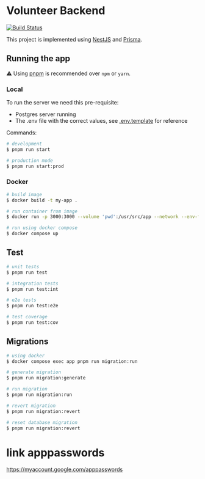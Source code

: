 # Volunteer Backend

[![Build Status](https://dev.azure.com/TheHelpersOrg/The%20Helpers/_apis/build/status%2FTheHelpersOrganization.volunteer-backend?branchName=master)](https://dev.azure.com/TheHelpersOrg/The%20Helpers/_build/latest?definitionId=2&branchName=master)

This project is implemented using [NestJS](https://nestjs.com/) and [Prisma](https://www.prisma.io/).

## Running the app

⚠️ Using [pnpm](https://pnpm.io/) is recommended over `npm` or `yarn`.

### Local

To run the server we need this pre-requisite:

- Postgres server running
- The .env file with the correct values, see [.env.template](.env.template) for reference

Commands:

```bash
# development
$ pnpm run start

# production mode
$ pnpm run start:prod
```

### Docker

```bash
# build image
$ docker build -t my-app .

# run container from image
$ docker run -p 3000:3000 --volume 'pwd':/usr/src/app --network --env-file .env my-app

# run using docker compose
$ docker compose up
```

## Test

```bash
# unit tests
$ pnpm run test

# integration tests
$ pnpm run test:int

# e2e tests
$ pnpm run test:e2e

# test coverage
$ pnpm run test:cov
```

## Migrations

```bash
# using docker
$ docker compose exec app pnpm run migration:run

# generate migration
$ pnpm run migration:generate

# run migration
$ pnpm run migration:run

# revert migration
$ pnpm run migration:revert

# reset database migration
$ pnpm run migration:revert
```

# link apppasswords

https://myaccount.google.com/apppasswords
